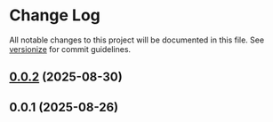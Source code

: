 # Change Log

All notable changes to this project will be documented in this file. See [versionize](https://github.com/versionize/versionize) for commit guidelines.

<a name="0.0.2"></a>
## [0.0.2](https://www.github.com/stasnowak/CodeCuisine/releases/tag/v0.0.2) (2025-08-30)

<a name="0.0.1"></a>
## 0.0.1 (2025-08-26)

